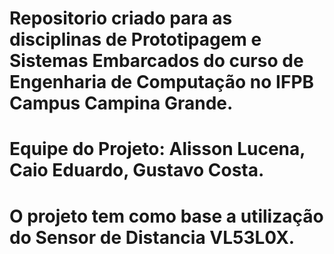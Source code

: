 # Repositorio criado para as disciplinas de Prototipagem e Sistemas Embarcados do curso de Engenharia de Computação no IFPB Campus Campina Grande.
# Equipe do Projeto: Alisson Lucena, Caio Eduardo, Gustavo Costa.
# O projeto tem como base a utilização do Sensor de Distancia VL53L0X.
